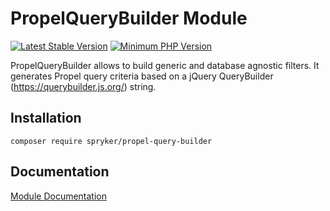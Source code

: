 # PropelQueryBuilder Module
[![Latest Stable Version](https://poser.pugx.org/spryker/propel-query-builder/v/stable.svg)](https://packagist.org/packages/spryker/propel-query-builder)
[![Minimum PHP Version](https://img.shields.io/badge/php-%3E%3D%207.4-8892BF.svg)](https://php.net/)

PropelQueryBuilder allows to build generic and database agnostic filters. It generates Propel query criteria based on a jQuery QueryBuilder (https://querybuilder.js.org/) string.

## Installation

```
composer require spryker/propel-query-builder
```

## Documentation

[Module Documentation](https://docs.spryker.com)
